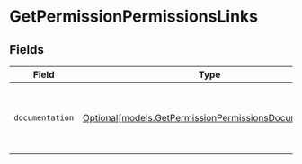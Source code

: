 # GetPermissionPermissionsLinks


## Fields

| Field                                                                                                        | Type                                                                                                         | Required                                                                                                     | Description                                                                                                  |
| ------------------------------------------------------------------------------------------------------------ | ------------------------------------------------------------------------------------------------------------ | ------------------------------------------------------------------------------------------------------------ | ------------------------------------------------------------------------------------------------------------ |
| `documentation`                                                                                              | [Optional[models.GetPermissionPermissionsDocumentation]](../models/getpermissionpermissionsdocumentation.md) | :heavy_minus_sign:                                                                                           | The URL to the generic Mollie API error handling guide.                                                      |